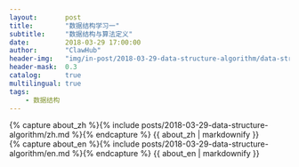 ```yaml
---
layout:       post
title:        "数据结构学习一"
subtitle:     "数据结构与算法定义"
date:         2018-03-29 17:00:00
author:       "ClawHub"
header-img:   "img/in-post/2018-03-29-data-structure-algorithm/data-structure.jpg"
header-mask:  0.3
catalog:      true
multilingual: true
tags:
    - 数据结构
---
```


<!-- Chinese Version -->
<div class="zh post-container">
    {% capture about_zh %}{% include posts/2018-03-29-data-structure-algorithm/zh.md %}{% endcapture %}
    {{ about_zh | markdownify }}
</div>

<!-- English Version -->
<div class="en post-container">
    {% capture about_en %}{% include posts/2018-03-29-data-structure-algorithm/en.md %}{% endcapture %}
    {{ about_en | markdownify }}
</div>

